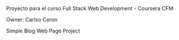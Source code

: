 Proyecto para el curso Full Stack Web Development - Coursera CFM

Owner: Carlso Ceron

Simple Blog Web Page Project